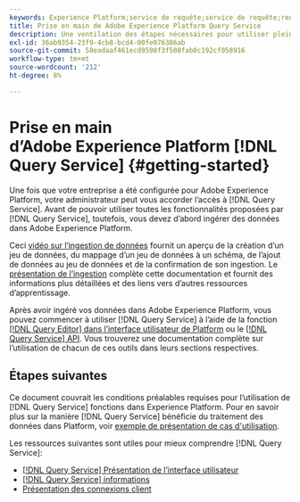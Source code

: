 ```yaml
---
keywords: Experience Platform;service de requête;service de requête;requête
title: Prise en main de Adobe Experience Platform Query Service
description: Une ventilation des étapes nécessaires pour utiliser pleinement Adobe Experience Platform Query Service
exl-id: 36ab9354-23f9-4cb8-bcd4-00fe076386ab
source-git-commit: 58eadaaf461ecd9598f3f508fab0c192cf058916
workflow-type: tm+mt
source-wordcount: '212'
ht-degree: 8%

---
```


# Prise en main d’Adobe Experience Platform [!DNL Query Service] {#getting-started}

Une fois que votre entreprise a été configurée pour Adobe Experience Platform, votre administrateur peut vous accorder l’accès à [!DNL Query Service]. Avant de pouvoir utiliser toutes les fonctionnalités proposées par [!DNL Query Service], toutefois, vous devez d’abord ingérer des données dans Adobe Experience Platform.

Ceci [vidéo sur l’ingestion de données](https://experienceleague.adobe.com/docs/platform-learn/tutorials/data-ingestion/create-datasets-and-ingest-data.html?lang=fr) fournit un aperçu de la création d’un jeu de données, du mappage d’un jeu de données à un schéma, de l’ajout de données au jeu de données et de la confirmation de son ingestion. Le [présentation de l’ingestion](../../ingestion/home.md) complète cette documentation et fournit des informations plus détaillées et des liens vers d’autres ressources d’apprentissage.

Après avoir ingéré vos données dans Adobe Experience Platform, vous pouvez commencer à utiliser [!DNL Query Service] à l’aide de la fonction [[!DNL Query Editor] dans l’interface utilisateur de Platform](../ui/user-guide.md) ou le [[!DNL Query Service] API](../api/getting-started.md). Vous trouverez une documentation complète sur l’utilisation de chacun de ces outils dans leurs sections respectives.

## Étapes suivantes

Ce document couvrait les conditions préalables requises pour l’utilisation de [!DNL Query Service] fonctions dans Experience Platform. Pour en savoir plus sur la manière [!DNL Query Service] bénéficie du traitement des données dans Platform, voir [exemple de présentation de cas d&#39;utilisation](../use-cases/abandoned-browse.md).

Les ressources suivantes sont utiles pour mieux comprendre [!DNL Query Service]:

- [[!DNL Query Service] Présentation de l’interface utilisateur](../ui/overview.md)
- [[!DNL Query Service] informations](../ui/credentials.md)
- [Présentation des connexions client](../clients/overview.md)
